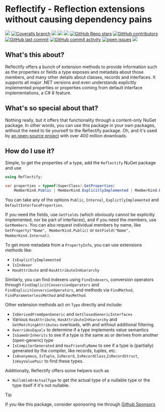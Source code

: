 # Reflectify - Reflection extensions without causing dependency pains

[![](https://img.shields.io/github/actions/workflow/status/dennisdoomen/reflectify/build.yml?branch=main)](https://github.com/dennisdoomen/reflectify/actions?query=branch%3amain)
[![Coveralls branch](https://img.shields.io/coverallsCoverage/github/dennisdoomen/reflectify?branch=main)](https://coveralls.io/github/dennisdoomen/reflectify?branch=main)
[![](https://img.shields.io/github/release/DennisDoomen/Reflectify.svg?label=latest%20release&color=007edf)](https://github.com/dennisdoomen/reflectify/releases/latest)
[![](https://img.shields.io/nuget/dt/Reflectify.svg?label=downloads&color=007edf&logo=nuget)](https://www.nuget.org/packages/Reflectify)
[![](https://img.shields.io/librariesio/dependents/nuget/Reflectify.svg?label=dependent%20libraries)](https://libraries.io/nuget/Reflectify)
[![GitHub Repo stars](https://img.shields.io/github/stars/dennisdoomen/reflectify)](https://github.com/dennisdoomen/reflectify/stargazers)
[![GitHub contributors](https://img.shields.io/github/contributors/dennisdoomen/reflectify)](https://github.com/dennisdoomen/reflectify/graphs/contributors)
[![GitHub last commit](https://img.shields.io/github/last-commit/dennisdoomen/reflectify)](https://github.com/dennisdoomen/reflectify)
[![GitHub commit activity](https://img.shields.io/github/commit-activity/m/dennisdoomen/reflectify)](https://github.com/dennisdoomen/reflectify/graphs/commit-activity)
[![open issues](https://img.shields.io/github/issues/dennisdoomen/reflectify)](https://github.com/dennisdoomen/reflectify/issues)
![](https://img.shields.io/badge/release%20strategy-githubflow-orange.svg)

## What's this about?

Reflectify offers a bunch of extension methods to provide information such as the properties or fields a type exposes and metadata about those members, and many other details about classes, records and interfaces. It supports all major .NET versions and even understands explicltly implemented properties or properties coming from default interface implementations, a C# 8 feature.

## What's so special about that?

Nothing really, but it offers that functionality through a content-only NuGet package. In other words, you can use this package in your own packages, without the need to tie yourself to the Reflectify package. Oh, and it's used by [an open-source project](https://fluentassertions.com/) with over 400 million downloads.

## How do I use it?

Simple, to get the properties of a type, add the `Reflectify` NuGet package and use

```csharp
using Reflectify;

var properties = typeof(SuperClass).GetProperties(
    MemberKind.Public | MemberKind.ExplicitlyImplemented | MemberKind.DefaultInterfaceProperties);
```

You can take any of the options `Public`, `Internal`, `ExplictlyImplemented` and `DefaultInterfaceProperties`.

If you need the fields, use `GetFields` (which obviously cannot be explicitly implemented, nor be part of interfaces), and if you need the members, use `GetMembers`. You can also request individual members by name, like `GetProperty("Name", MemberKind.Public)` or `GetField("Name", MemberKind.Internal)`.

To get more metadata from a `PropertyInfo`, you can use extensions methods like:

* `IsExplictlyImplemented`
* `IsIndexer`
* `HasAttribute` and `HasAttributeInHierarchy`

Similarly, you can find indexers using `FindIndexers`, conversion operators through `FindImplicitConversionOperators` and `FindExplicitConversionOperators`, and methods via `FindMethod`, `FindParameterlessMethod` and `HasMethod`.

Other extension methods act on `Type` directly and include:

* `IsDerivedFromOpenGeneric` and `GetClosedGenericInterfaces`
* Various `HasAttribute`, `HasAttributeInHierarchy` and `GetMatchingAttributes` overloads, with and without additional filtering.
* `OverridesEquals` to determine if a type implements value semantics
* `IsSameOrInherits` to see if a type is the same as or derives from another (open-generic) type
* `IsCompilerGenerated` and `HasFriendlyName` to see if a type is (partially) generated by the compiler, like records, tuples, etc.
* `IsAnonymous`, `IsTuple`, `IsRecord`, `IsRecordClass`,`IsRecordStruct`, `IsKeyValuePair` to find these types.

Additionally, Reflectify offers some helpers such as

* `NullableOrActualType` to get the actual type of a nullable type or the type itself if it's not nullable.

> [!TIP]
> If you like this package, consider sponsoring me through [Github Sponsors](https://github.com/sponsors/dennisdoomen)

